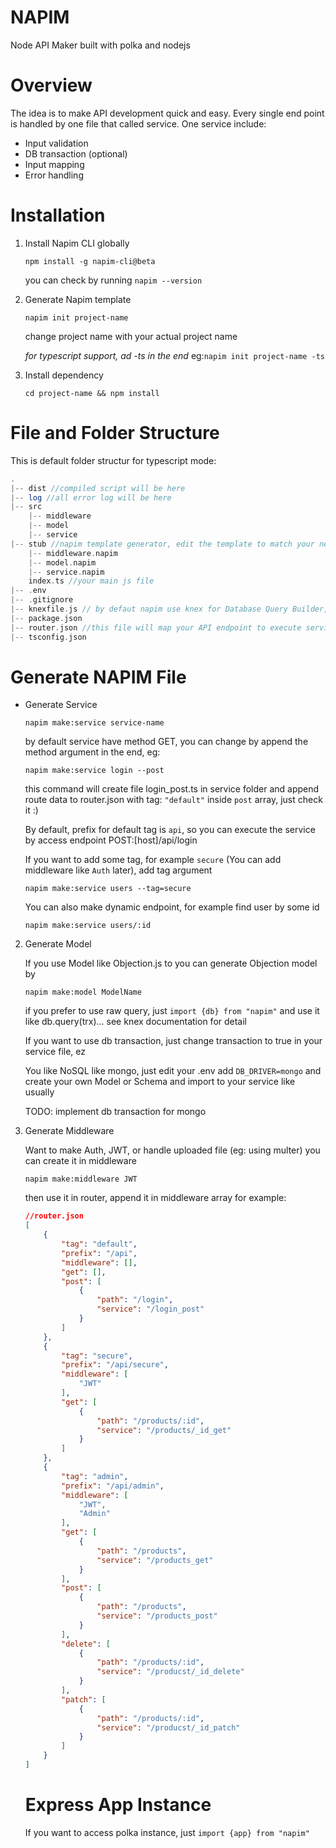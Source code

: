 # NAPIM
Node API Maker built with polka and nodejs

# Overview
The idea is to make API development quick and easy. Every single end point is handled by one file that called service. One service include:
- Input validation
- DB transaction (optional)
- Input mapping
- Error handling

# Installation
1. Install Napim CLI globally

    `npm install -g napim-cli@beta`
    
    you can check by running `napim --version`
2. Generate Napim template
    
    `napim init project-name`
    
    change project name with your actual project name
    
    *for typescript support, ad -ts in the end* eg:`napim init project-name -ts`
    
3. Install dependency
  
    `cd project-name && npm install`


# File and Folder Structure
  
This is default folder structur for typescript mode:
``` php
.
|-- dist //compiled script will be here
|-- log //all error log will be here
|-- src
    |-- middleware
    |-- model
    |-- service
|-- stub //napim template generator, edit the template to match your needs
    |-- middleware.napim
    |-- model.napim
    |-- service.napim
    index.ts //your main js file
|-- .env
|-- .gitignore
|-- knexfile.js // by defaut napim use knex for Database Query Builder, delete it if you use nosql like mongo
|-- package.json
|-- router.json //this file will map your API endpoint to execute service file
|-- tsconfig.json
```
# Generate NAPIM File

- Generate Service
    
    `napim make:service service-name`
    
    by default service have method GET, you can change by append the method argument in the end, eg:
    
    `napim make:service login --post`
    
    this command will create file login_post.ts in service folder and append route data to router.json with tag: `"default"` inside `post` array, just check it :)
    
    By default, prefix for default tag is `api`, so you can execute the service by access endpoint POST:[host]/api/login
    
    If you want to add some tag, for example `secure` (You can add middleware like `Auth` later), add tag argument
    
    `napim make:service users --tag=secure`
    
    You can also make dynamic endpoint, for example find user by some id
    
    `napim make:service users/:id`

2. Generate Model
    
    If you use Model like Objection.js to you can generate Objection model by
    
    `napim make:model ModelName`
    
    if you prefer to use raw query, just `import {db} from "napim"` and use it like db.query(trx)... see knex documentation for detail
    
    If you want to use db transaction, just change transaction to true in your service file, ez
    
    You like NoSQL like mongo, just edit your .env add `DB_DRIVER=mongo` and create your own Model or Schema and import to your service like usually
    
    TODO: implement db transaction for mongo
  
3. Generate Middleware
  
    Want to make Auth, JWT, or handle uploaded file (eg: using multer) you can create it in middleware
    
    `napim make:middleware JWT`
    
    then use it in router, append it in middleware array for example:
    
    ``` json
    //router.json
    [
        {
            "tag": "default",
            "prefix": "/api",
            "middleware": [],
            "get": [],
            "post": [
                {
                    "path": "/login",
                    "service": "/login_post"
                }
            ]
        },
        {
            "tag": "secure",
            "prefix": "/api/secure",
            "middleware": [
                "JWT"
            ],
            "get": [
                {
                    "path": "/products/:id",
                    "service": "/products/_id_get"
                }
            ]
        },
        {
            "tag": "admin",
            "prefix": "/api/admin",
            "middleware": [
                "JWT",
                "Admin"
            ],
            "get": [
                {
                    "path": "/products",
                    "service": "/products_get"
                }
            ],
            "post": [
                {
                    "path": "/products",
                    "service": "/products_post"
                }
            ],
            "delete": [
                {
                    "path": "/products/:id",
                    "service": "/producst/_id_delete"
                }
            ],
            "patch": [
                {
                    "path": "/products/:id",
                    "service": "/producst/_id_patch"
                }
            ]
        }
    ]
    ```
    # Express App Instance
    
    If you want to access polka instance, just `import {app} from "napim"`
 
    
    
